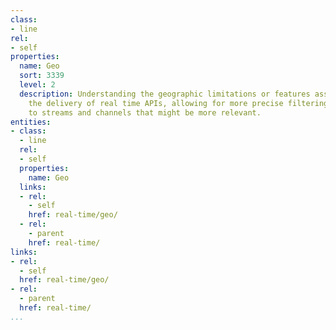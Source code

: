 ```yaml
---
class:
- line
rel:
- self
properties:
  name: Geo
  sort: 3339
  level: 2
  description: Understanding the geographic limitations or features associated with
    the delivery of real time APIs, allowing for more precise filtering and subscription
    to streams and channels that might be more relevant.
entities:
- class:
  - line
  rel:
  - self
  properties:
    name: Geo
  links:
  - rel:
    - self
    href: real-time/geo/
  - rel:
    - parent
    href: real-time/
links:
- rel:
  - self
  href: real-time/geo/
- rel:
  - parent
  href: real-time/
...
```

